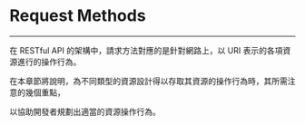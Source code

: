 # Request Methods

---

在 RESTful API 的架構中，請求方法對應的是針對網路上，以 URI 表示的各項資源進行的操作行為。

在本章節將說明，為不同類型的資源設計得以存取其資源的操作行為時，其所需注意的幾個重點，

以協助開發者規劃出適當的資源操作行為。

